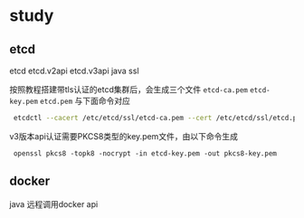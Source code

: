 # study
## etcd
etcd etcd.v2api etcd.v3api java ssl

按照教程搭建带tls认证的etcd集群后，会生成三个文件
`etcd-ca.pem`  `etcd-key.pem`  `etcd.pem`
与下面命令对应  

``` bash
 etcdctl --cacert /etc/etcd/ssl/etcd-ca.pem --cert /etc/etcd/ssl/etcd.pem --key /etc/etcd/ssl/etcd-key.pem get /hello
```


v3版本api认证需要PKCS8类型的key.pem文件，由以下命令生成

` openssl pkcs8 -topk8 -nocrypt -in etcd-key.pem -out pkcs8-key.pem`

## docker

java 远程调用docker api